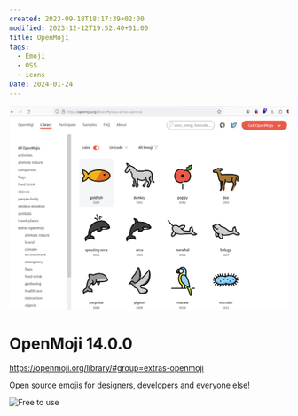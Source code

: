 ```yaml
---
created: 2023-09-18T18:17:39+02:00
modified: 2023-12-12T19:52:40+01:00
title: OpenMoji
tags:
  - Emoji
  - OSS
  - icons
Date: 2024-01-24
---
```

![](../_asset/2023-09-18_OpenMoji_image_1.png)

# OpenMoji 14.0.0

<https://openmoji.org/library/#group=extras-openmoji>

Open source emojis for designers, developers and everyone else!

![Free to use](https://openmoji.org/data/color/svg/1F64F.svg)
